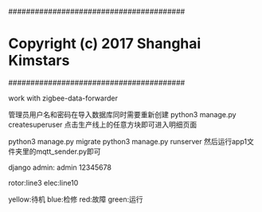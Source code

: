 ########################################
# Copyright (c) 2017 Shanghai Kimstars #
########################################

work with zigbee-data-forwarder


管理员用户名和密码在导入数据库同时需要重新创建 python3 manage.py createsuperuser
点击生产线上的任意方块即可进入明细页面

python3 manage.py migrate
python3 manage.py runserver
然后运行app1文件夹里的mqtt_sender.py即可

django admin:
admin
12345678


rotor:line3
elec:line10

yellow:待机
blue:检修
red:故障
green:运行
